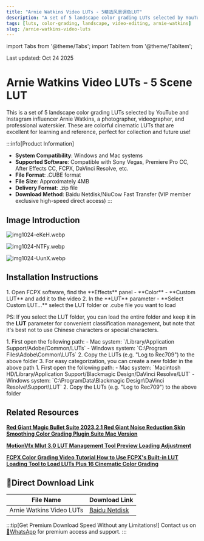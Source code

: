 ```yaml
---
title: "Arnie Watkins Video LUTs - 5精选风景调色LUT"
description: "A set of 5 landscape color grading LUTs selected by YouTube and Instagram influencer Arnie Watkins, a photographer, videographer, and professional waterskier."
tags: [luts, color-grading, landscape, video-editing, arnie-watkins]
slug: /arnie-watkins-video-luts
---
```


import Tabs from '@theme/Tabs';
import TabItem from '@theme/TabItem';

Last updated: Oct 24 2025

# Arnie Watkins Video LUTs - 5 Scene LUT

This is a set of 5 landscape color grading LUTs selected by YouTube and Instagram influencer Arnie Watkins, a photographer, videographer, and professional waterskier. These are colorful cinematic LUTs that are excellent for learning and reference, perfect for collection and future use!

:::info[Product Information]
- **System Compatibility**: Windows and Mac systems
- **Supported Software**: Compatible with Sony Vegas, Premiere Pro CC, After Effects CC, FCPX, DaVinci Resolve, etc.
- **File Format**: .CUBE format
- **File Size**: Approximately 4MB
- **Delivery Format**: .zip file
- **Download Method**: Baidu Netdisk/NiuCow Fast Transfer (VIP member exclusive high-speed direct access)
:::


## Image Introduction

![img1024-eKeH.webp](https://list.ucards.store/d/img/img1024-eKeH.webp)

![img1024-NTFy.webp](https://list.ucards.store/d/img/img1024-NTFy.webp)

![img1024-UunX.webp](https://list.ucards.store/d/img/img1024-UunX.webp)

## Installation Instructions

<Tabs>
<TabItem value="fcpx" label="Final Cut Pro X">
  1. Open FCPX software, find the **Effects** panel - **Color** - **Custom LUT** and add it to the video
  2. In the **LUT** parameter - **Select Custom LUT...** select the LUT folder or .cube file you want to load

  PS: If you select the LUT folder, you can load the entire folder and keep it in the **LUT** parameter for convenient classification management, but note that it's best not to use Chinese characters or special characters.
</TabItem>

<TabItem value="premiere" label="Premiere Pro">
  1. First open the following path:
     - Mac system: `/Library/Application Support/Adobe/Common/LUTs`
     - Windows system: `C:\Program Files\Adobe\Common\LUTs`
  2. Copy the LUTs (e.g. "Log to Rec709") to the above folder
  3. For easy categorization, you can create a new folder in the above path
</TabItem>

<TabItem value="davinci" label="DaVinci Resolve">
  1. First open the following path:
     - Mac system: `Macintosh HD/Library/Application Support/Blackmagic Design/DaVinci Resolve/LUT`
     - Windows system: `C:\ProgramData\Blackmagic Design\DaVinci Resolve\Support\LUT`
  2. Copy the LUTs (e.g. "Log to Rec709") to the above folder
</TabItem>
</Tabs>

## Related Resources

[**Red Giant Magic Bullet Suite 2023.2.1 Red Giant Noise Reduction Skin Smoothing Color Grading Plugin Suite Mac Version**](https://www.vfx123.com/red-giant-magic-bullet-suite-v13-0-11.html)

[**MotionVfx Mlut 3.0 LUT Management Tool Preview Loading Adjustment**](https://www.vfx123.com/motionvfx-mlut.html) 

[**FCPX Color Grading Video Tutorial How to Use FCPX's Built-in LUT Loading Tool to Load LUTs Plus 16 Cinematic Color Grading**](https://www.vfx123.com/custom-lut.html)

## 🚀Direct Download Link

| File Name | Download Link |
|-----------|----------------|
| Arnie Watkins Video LUTs | [Baidu Netdisk](https://www.vfx123.com/arnie-watkins-video-luts.html) |

:::tip[Get Premium Download Speed Without any Limitations!]
Contact us on [💬WhatsApp](https://wa.me/+8613237610083) for premium access and support.
:::
